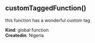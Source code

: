 ## customTaggedFunction()
this function has a wonderful custom tag

**Kind**: global function  
**Createdin**: Nigeria  

